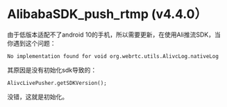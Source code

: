 # AlibabaSDK_push_rtmp (v4.4.0）
由于低版本适配不了android 10的手机，所以需要更新，在使用Ali推流SDK，当你遇到这个问题：
```
No implementation found for void org.webrtc.utils.AlivcLog.nativeLog
```
其原因是没有初始化sdk导致的：
```
AlivcLivePusher.getSDKVersion();
```
没错，这就是初始化。
